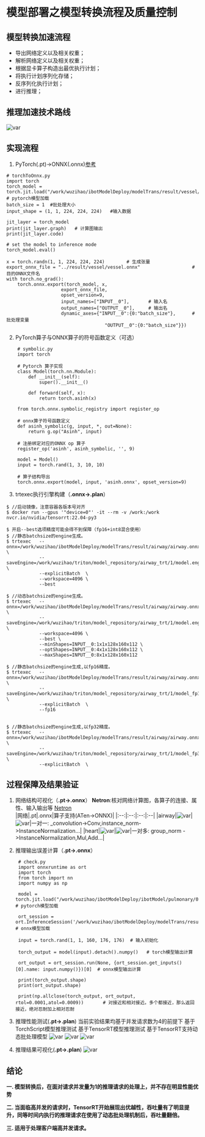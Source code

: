 # 模型部署之模型转换流程及质量控制


## 模型转换加速流程
* 导出网络定义以及相关权重；  
* 解析网络定义以及相关权重；  
* 根据显卡算子构造出最优执行计划；  
* 将执行计划序列化存储；  
* 反序列化执行计划；  
* 进行推理；  


## 推理加速技术路线
![var](./pic/plan.jpg)


## 实现流程

1. PyTorch(.pt)->ONNX(.onnx)[参考](Pytorch%E5%AF%BC%E5%87%BAONNX.md)
```
# torchToOnnx.py
import torch
torch_model = torch.jit.load("/work/wuzihao/ibotModelDeploy/modelTrans/result/vessel/model.pt") # pytorch模型加载
batch_size = 1  #批处理大小
input_shape = (1, 1, 224, 224, 224)   #输入数据

jit_layer = torch_model
print(jit_layer.graph)   # 计算图输出
print(jit_layer.code) 

# set the model to inference mode
torch_model.eval()

x = torch.randn(1, 1, 224, 224, 224)		# 生成张量
export_onnx_file = "../result/vessel/vessel.onnx"					# 目的ONNX文件名
with torch.no_grad(): 
    torch.onnx.export(torch_model, x,
                    export_onnx_file,
                    opset_version=9, 
                    input_names=["INPUT__0"],		# 输入名
                    output_names=["OUTPUT__0"],	    # 输出名
                    dynamic_axes={"INPUT__0":{0:"batch_size"},		# 批处理变量
                                    "OUTPUT__0":{0:"batch_size"}})
```

2. PyTorch算子与ONNX算子的符号函数定义（可选）
```
    # symbolic.py
    import torch 

    # Pytorch 算子实现
    class Model(torch.nn.Module): 
        def __init__(self): 
            super().__init__() 
    
        def forward(self, x): 
            return torch.asinh(x) 
    
    from torch.onnx.symbolic_registry import register_op 

    # onnx算子符号函数定义
    def asinh_symbolic(g, input, *, out=None): 
        return g.op("Asinh", input) 
    
    # 注册绑定对应的ONNX op 算子
    register_op('asinh', asinh_symbolic, '', 9) 
    
    model = Model() 
    input = torch.rand(1, 3, 10, 10) 
    
    # 算子结构导出
    torch.onnx.export(model, input, 'asinh.onnx', opset_version=9) 
```


3. trtexec执行引擎构建（__.onnx->.plan__）
```使用TensorRT官方容器提供的trtexec引擎构建工具（__在执行推理的GPU上进行构建__）
$ //启动镜像，注意容器各版本号对齐
$ docker run --gpus '"device=0"' -it --rm -v /work:/work nvcr.io/nvidia/tensorrt:22.04-py3

$ 开启--best选项精度可能会得不到保障（fp16+int8混合使用）
$ //静态batchsize的engine生成。
$ trtexec   --onnx=/work/wuzihao/ibotModelDeploy/modelTrans/result/airway/airway.onnx \
            --saveEngine=/work/wuzihao/triton/model_repository/airway_trt/1/model.engin \
            --explicitBatch  \
            --workspace=4096 \
            --best 

$ //动态batchsize的engine生成。
$ trtexec   --onnx=/work/wuzihao/ibotModelDeploy/modelTrans/result/airway/airway.onnx \
            --saveEngine=/work/wuzihao/triton/model_repository/airway_trt/1/model.engin \
            --workspace=4096 \
            --best \
            --minShapes=INPUT__0:1x1x128x160x112 \
            --optShapes=INPUT__0:4x1x128x160x112 \
            --maxShapes=INPUT__0:8x1x128x160x112 

$ //静态batchsize的engine生成,以fp16精度。
$ trtexec   --onnx=/work/wuzihao/ibotModelDeploy/modelTrans/result/airway/airway.onnx \
            --saveEngine=/work/wuzihao/triton/model_repository/airway_trt/1/model_fp16.trt \
            --explicitBatch  \
            --fp16 


$ //静态batchsize的engine生成,以fp32精度。
$ trtexec   --onnx=/work/wuzihao/ibotModelDeploy/modelTrans/result/airway/airway.onnx \
            --saveEngine=/work/wuzihao/triton/model_repository/airway_trt/1/model_fp32.trt \
            --explicitBatch  \

```

## 过程保障及结果验证

1. 网络结构可视化（__.pt->.onnx__）
   __Netron__:核对网络计算图，各算子的连接、属性、输入输出等 [Netron](https://netron.app/)  
    |网络|.pt|.onnx|算子支持(ATen->ONNX)|
    |:--:|:--:|:--:|:--|
    |airway|![var](./pic/airway_pt.png)|![var](./pic/airway_onnx.png)|一对一:   _convolution->Conv,instance_norm->InstanceNormalization...|
    |heart|![var](./pic/heart_pt.png)|![var](./pic/heart_onnx.png)|一对多: group_norm ->InstanceNormalization,Mul,Add...|
2. 推理输出误差计算（__.pt->.onnx__）
   ```
    # check.py
    import onnxruntime as ort
    import torch
    from torch import nn
    import numpy as np

    model = torch.jit.load("/work/wuzihao/ibotModelDeploy/ibotModel/pulmonary/0.1/heart/1/model.pt") # pytorch模型加载

    ort_session = ort.InferenceSession('/work/wuzihao/ibotModelDeploy/modelTrans/result/heart/heart.onnx') # onnx模型加载

    input = torch.rand(1, 1, 160, 176, 176)  # 输入初始化

    torch_output = model(input).detach().numpy()   # torch模型输出计算

    ort_output = ort_session.run(None, {ort_session.get_inputs()[0].name: input.numpy()})[0]  # onnx模型输出计算

    print(torch_output.shape)
    print(ort_output.shape)

    print(np.allclose(torch_output, ort_output, rtol=0.0001,atol=0.0009))       # 对接近和相对接近。多个都接近，那么返回接近，绝对忍耐加上相对忍耐
   ```


3. 推理性能测试(__.pt->.plan__)
   当前实验结果均基于并发请求数为4的前提下
   基于TorchScript模型推理测试
   基于TensorRT模型推理测试
   基于TensorRT支持动态批处理模型
   ![var](./pic/com.png)
   ![var](./pic/con1.png)
   ![var](./pic/con4.png)

4. 推理结果可视化(__.pt->.plan__)
   ![var](./pic/Result.png)
   

## 结论
__一. 模型转换后，在面对请求并发量为1的推理请求的处理上，并不存在明显性能优势__

__二. 当面临高并发的请求时，TensorRT开始展现出优越性，吞吐量有了明显提升，同等时间内执行的推理请求在使用了动态批处理机制后，吞吐量翻倍。__

__三. 适用于处理客户端高并发请求。__
